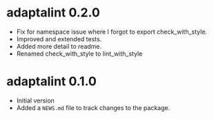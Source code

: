 # adaptalint 0.2.0

- Fix for namespace issue where I forgot to export check_with_style.
- Improved and extended tests.
- Added more detail to readme.
- Renamed check_with_style to lint_with_style

# adaptalint 0.1.0

- Initial version
- Added a `NEWS.md` file to track changes to the package.



